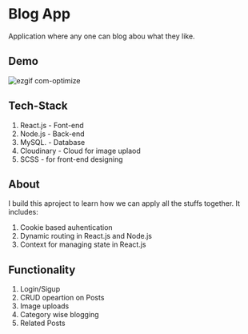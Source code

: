 # Blog App

Application where any one can blog abou what they like. 

## Demo
![ezgif com-optimize](https://github.com/aak-301/Blog-app/assets/76422079/65169d1d-9c71-4f35-a96a-8e978fa9ec43)

## Tech-Stack
1. React.js - Font-end
2. Node.js - Back-end
3. MySQL. - Database
4. Cloudinary - Cloud for image uplaod
5. SCSS - for front-end designing

## About

I build this aproject to learn how we can apply all the stuffs together. It includes:
1. Cookie based auhentication
2. Dynamic routing in React.js and Node.js 
3. Context for managing state in React.js

## Functionality

1. Login/Sigup
2. CRUD opeartion on Posts
3. Image uploads
4. Category wise blogging
5. Related Posts
